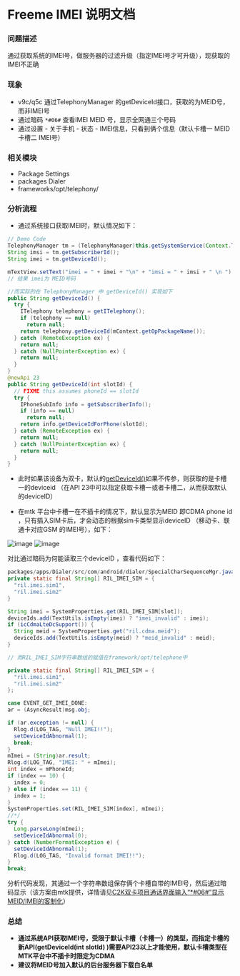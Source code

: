 # Freeme IMEI 说明文档

### 问题描述
通过获取系统的IMEI号，做服务器的过滤升级（指定IMEI号才可升级），现获取的IMEI不正确

### 现象

- v9c/q5c 通过TelephonyManager 的getDeviceId接口，获取的为MEID号，而非IMEI号
- 通过暗码 ```*#06#``` 查看IMEI MEID 号，显示全网通三个号码
- 通过设置 - 关于手机 - 状态 - IMEI信息，只看到俩个信息（默认卡槽一 MEID 卡槽二 IMEI号）

### 相关模块
- Package Settings
- packages Dialer
- frameworks/opt/telephony/

### 分析流程

- 通过系统接口获取IMEI时，默认情况如下：

```java
// Demo Code
TelephonyManager tm = (TelephonyManager)this.getSystemService(Context.TELEPHONY_SERVICE);
String imsi = tm.getSubscriberId();
String imei = tm.getDeviceId();

mTextView.setText("imei = " + imei + "\n" + "imsi = " + imsi + " \n ");
// 结果 imei为 MEID号码

//而实际的在 TelephonyManager 中 getDeviceId() 实现如下
public String getDeviceId() {
  try {
    ITelephony telephony = getITelephony();
    if (telephony == null)
      return null;
    return telephony.getDeviceId(mContext.getOpPackageName());
  } catch (RemoteException ex) {
    return null;
  } catch (NullPointerException ex) {
    return null;
  }
}
@newApi 23
public String getDeviceId(int slotId) {
  // FIXME this assumes phoneId == slotId
  try {
    IPhoneSubInfo info = getSubscriberInfo();
    if (info == null)
      return null;
    return info.getDeviceIdForPhone(slotId);
  } catch (RemoteException ex) {
    return null;
  } catch (NullPointerException ex) {
    return null;
  }
}
```

- 此时如果该设备为双卡，默认的[getDeviceId()](https://developer.android.com/reference/android/telephony/TelephonyManager.html)如果不传参，则获取的是卡槽一的deviceid （在API 23中可以指定获取卡槽一或者卡槽二，从而获取默认的deviceID）

- 在mtk 平台中卡槽一在不插卡的情况下，默认显示为MEID 即CDMA phone id ，只有插入SIM卡后，才会动态的根据sim卡类型显示deviceID （移动卡、联通卡对应GSM 的IMEI号），如下：

![image](http://note.youdao.com/yws/res/139/WEBRESOURCE87b2f826a42bf1f86d510562d27a3480)
![image](http://note.youdao.com/yws/res/137/WEBRESOURCE8b2e4915d1a6db023c92a700c2d9f627)

对比通过暗码为何能读取三个deviceID ，查看代码如下：

```java
packages/apps/Dialer/src/com/android/dialer/SpecialCharSequenceMgr.java
private static final String[] RIL_IMEI_SIM = {
  "ril.imei.sim1",
  "ril.imei.sim2"
}

String imei = SystemProperties.get(RIL_IMEI_SIM[slot]);
deviceIds.add(TextUtils.isEmpty(imei) ? "imei_invalid" : imei);
if (icCdmaLteDcSupport()) {
  String meid = SystemProperties.get("ril.cdma.meid");
  deviceIds.add(TextUtils.isEmpty(meid) ? "meid_invalid" : meid);
}

// 而RIL_IMEI_SIM字符串数组的赋值在framework/opt/telephone中

private static final String[] RIL_IMEI_SIM = {
  "ril.imei.sim1",
  "ril.imei.sim2"
};

case EVENT_GET_IMEI_DONE:
ar = (AsyncResult)msg.obj;

if (ar.exception != null) {
  Rlog.d(LOG_TAG, "Null IMEI!!");
  setDeviceIdAbnormal(1);
  break;
}
mImei = (String)ar.result;
Rlog.d(LOG_TAG, "IMEI: " + mImei);
int index = mPhoneId;
if (index == 10) {
  index = 0;
} else if (index == 11) {
  index = 1;
}
SystemProperties.set(RIL_IMEI_SIM[index], mImei);
//*/
try {
  Long.parseLong(mImei);
  setDeviceIdAbnormal(0);
} catch (NumberFormatException e) {
  setDeviceIdAbnormal(1);
  Rlog.d(LOG_TAG, "Invalid format IMEI!!");
}
break;
```

分析代码发现，其通过一个字符串数组保存俩个卡槽自带的IMEI号，然后通过暗码显示（该方案由mtk提供，详情请见[C2K双卡项目通话界面输入“*#06#”显示MEID/IMEI的客制化](https://onlinesso.mediatek.com/Pages/FAQ.aspx?List=SW&FAQID=FAQ15598)）

### 总结

- **通过系统API获取IMEI号，受限于默认卡槽（卡槽一）的类型，而指定卡槽的新API(getDeviceId(int slotId) )需要API23以上才能使用，默认卡槽类型在MTK平台中不插卡时限定为CDMA**
- **建议将MEID号加入默认的后台服务器下载白名单**
